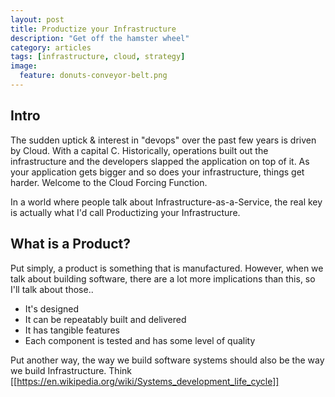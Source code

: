 ```yaml
---
layout: post
title: Productize your Infrastructure
description: "Get off the hamster wheel"
category: articles
tags: [infrastructure, cloud, strategy]
image:
  feature: donuts-conveyor-belt.png
---
```


## Intro

The sudden uptick & interest in "devops" over the past few years is driven by
Cloud. With a capital C. Historically, operations built out the infrastructure
and the developers slapped the application on top of it. As your application
gets bigger and so does your infrastructure, things get harder. Welcome to the
Cloud Forcing Function.

In a world where people talk about Infrastructure-as-a-Service, the real key
is actually what I'd call Productizing your Infrastructure. 

## What is a Product?

Put simply, a product is something that is manufactured. However, when we talk
about building software, there are a lot more implications than this, so I'll talk
about those..

* It's designed
* It can be repeatably built and delivered
* It has tangible features
* Each component is tested and has some level of quality

Put another way, the way we build software systems should also be the way we
build Infrastructure. Think
[[https://en.wikipedia.org/wiki/Systems_development_life_cycle]] 

